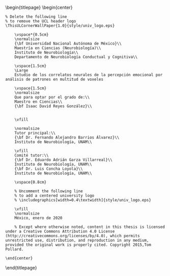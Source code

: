 <!-- 
This is the Latex-heavy title page. 
People outside UCL may want to remove the header logo 
and add the centred logo
-->

\begin{titlepage}
    \begin{center}

    % Delete the following line
    % to remove the UCL header logo
    \ThisULCornerWallPaper{1.0}{style/univ_logo.eps}
        
        \vspace*{0.5cm}
        \normalsize
        {\bf Universidad Nacional Autónoma de México}\\
        Maestría en Ciencias (Neurobiología)\\
        Instituto de Neurobiología\\
        Departamento de Neurobiología Conductual y Cognitiva\\
        
        \vspace{1.5cm}
        \Large
        Estudio de los correlatos neurales de la percepción emocional por análisis de patrones en multitud de voxeles
        
        \vspace{1.5cm}
        \normalsize
        Que para optar por el grado de:\\
        Maestro en Ciencias\\
        {\bf Isaac David Reyes González}\\

        
        \vfill
        
        \normalsize
        Tutor principal:\\
        {\bf Dr. Fernando Alejandro Barrios Álvarez}\\
        Instituto de Neurobiología, UNAM\\
        
        \vfill
        Comité tutor:\\
        {\bf Dr. Eduardo Adrián Garza Villarreal}\\
        Instituto de Neurobiología, UNAM\\
        {\bf Dr. Luis Concha Loyola}\\
        Instituto de Neurobiología, UNAM\\

        \vspace{0.8cm}

        % Uncomment the following line
        % to add a centered university logo
        % \includegraphics[width=0.4\textwidth]{style/univ_logo.eps}
        
        \vfill
        \normalsize
        México, enero de 2020

        % Except where otherwise noted, content in this thesis is licensed under a Creative Commons Attribution 4.0 License (http://creativecommons.org/licenses/by/4.0), which permits unrestricted use, distribution, and reproduction in any medium, provided the original work is properly cited. Copyright 2015,Tom Pollard.

    \end{center}
\end{titlepage}
